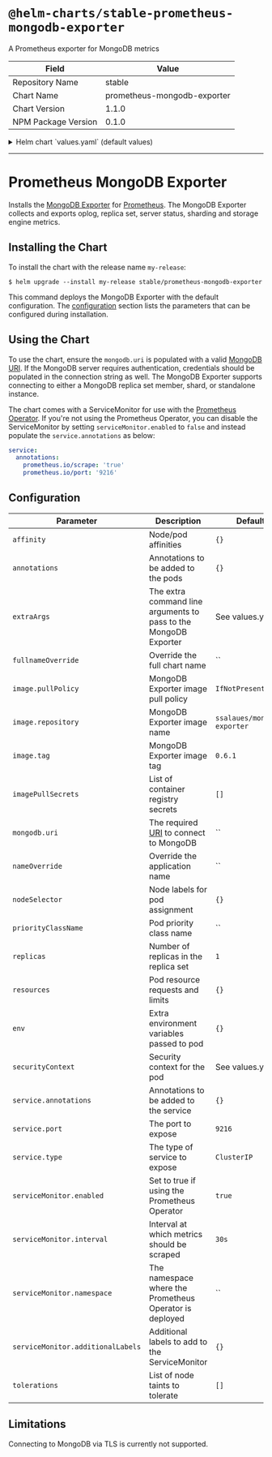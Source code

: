 # `@helm-charts/stable-prometheus-mongodb-exporter`

A Prometheus exporter for MongoDB metrics

| Field               | Value                       |
| ------------------- | --------------------------- |
| Repository Name     | stable                      |
| Chart Name          | prometheus-mongodb-exporter |
| Chart Version       | 1.1.0                       |
| NPM Package Version | 0.1.0                       |

<details>

<summary>Helm chart `values.yaml` (default values)</summary>

```yaml
affinity: {}

annotations: {}

extraArgs:
  - -collect.collection=true
  - -collect.database=true
  - -collect.indexusage=true
  - -collect.topmetrics=true

fullnameOverride: ''

image:
  pullPolicy: IfNotPresent
  repository: ssalaues/mongodb-exporter
  tag: 0.6.1

imagePullSecrets: []

livenessProbe:
  httpGet:
    path: /
    port: metrics
  initialDelaySeconds: 10

# mongodb://metrics-user:password@mongodb:27017
mongodb:
  uri:

nameOverride: ''

nodeSelector: {}

priorityClassName: ''

readinessProbe:
  httpGet:
    path: /
    port: metrics
  initialDelaySeconds: 10

replicas: 1

resources: {}
# limits:
#   cpu: 250mm
#   memory: 192Mi
# requests:
#   cpu: 100mm
#   memory: 128Mi

# Extra environment variables that will be passed into the exporter pod
env: {}

securityContext:
  allowPrivilegeEscalation: false
  capabilities:
    drop: ['all']
  readOnlyRootFilesystem: true
  runAsNonRoot: true
  runAsUser: 10000

service:
  annotations: {}
  #  prometheus.io/scrape: "true"
  #  prometheus.io/port: "9216"
  port: 9216
  type: ClusterIP

serviceMonitor:
  enabled: true
  interval: 30s
  namespace:
  additionalLabels: {}

tolerations: []
```

</details>

---

# Prometheus MongoDB Exporter

Installs the [MongoDB Exporter](https://github.com/percona/mongodb_exporter) for [Prometheus](https://prometheus.io/). The
MongoDB Exporter collects and exports oplog, replica set, server status, sharding and storage engine metrics.

## Installing the Chart

To install the chart with the release name `my-release`:

```console
$ helm upgrade --install my-release stable/prometheus-mongodb-exporter
```

This command deploys the MongoDB Exporter with the default configuration. The [configuration](#configuration) section lists the parameters that can be configured during installation.

## Using the Chart

To use the chart, ensure the `mongodb.uri` is populated with a valid [MongoDB URI](https://docs.mongodb.com/manual/reference/connection-string).
If the MongoDB server requires authentication, credentials should be populated in the connection string as well. The MongoDB Exporter supports
connecting to either a MongoDB replica set member, shard, or standalone instance.

The chart comes with a ServiceMonitor for use with the [Prometheus Operator](https://github.com/helm/charts/tree/master/stable/prometheus-operator).
If you're not using the Prometheus Operator, you can disable the ServiceMonitor by setting `serviceMonitor.enabled` to `false` and instead
populate the `service.annotations` as below:

```yaml
service:
  annotations:
    prometheus.io/scrape: 'true'
    prometheus.io/port: '9216'
```

## Configuration

| Parameter                         | Description                                                                                           | Default                     |
| --------------------------------- | ----------------------------------------------------------------------------------------------------- | --------------------------- |
| `affinity`                        | Node/pod affinities                                                                                   | `{}`                        |
| `annotations`                     | Annotations to be added to the pods                                                                   | `{}`                        |
| `extraArgs`                       | The extra command line arguments to pass to the MongoDB Exporter                                      | See values.yaml             |
| `fullnameOverride`                | Override the full chart name                                                                          | ``                          |
| `image.pullPolicy`                | MongoDB Exporter image pull policy                                                                    | `IfNotPresent`              |
| `image.repository`                | MongoDB Exporter image name                                                                           | `ssalaues/mongodb-exporter` |
| `image.tag`                       | MongoDB Exporter image tag                                                                            | `0.6.1`                     |
| `imagePullSecrets`                | List of container registry secrets                                                                    | `[]`                        |
| `mongodb.uri`                     | The required [URI](https://docs.mongodb.com/manual/reference/connection-string) to connect to MongoDB | ``                          |
| `nameOverride`                    | Override the application name                                                                         | ``                          |
| `nodeSelector`                    | Node labels for pod assignment                                                                        | `{}`                        |
| `priorityClassName`               | Pod priority class name                                                                               | ``                          |
| `replicas`                        | Number of replicas in the replica set                                                                 | `1`                         |
| `resources`                       | Pod resource requests and limits                                                                      | `{}`                        |
| `env`                             | Extra environment variables passed to pod                                                             | `{}`                        |
| `securityContext`                 | Security context for the pod                                                                          | See values.yaml             |
| `service.annotations`             | Annotations to be added to the service                                                                | `{}`                        |
| `service.port`                    | The port to expose                                                                                    | `9216`                      |
| `service.type`                    | The type of service to expose                                                                         | `ClusterIP`                 |
| `serviceMonitor.enabled`          | Set to true if using the Prometheus Operator                                                          | `true`                      |
| `serviceMonitor.interval`         | Interval at which metrics should be scraped                                                           | `30s`                       |
| `serviceMonitor.namespace`        | The namespace where the Prometheus Operator is deployed                                               | ``                          |
| `serviceMonitor.additionalLabels` | Additional labels to add to the ServiceMonitor                                                        | `{}`                        |
| `tolerations`                     | List of node taints to tolerate                                                                       | `[]`                        |

## Limitations

Connecting to MongoDB via TLS is currently not supported.

